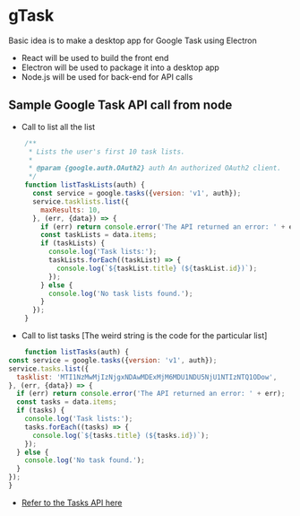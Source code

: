 # gTask
Basic idea is to make a desktop app for Google Task using Electron
  * React will be used to build the front end
  * Electron will be used to package it into a desktop app
  * Node.js will be used for back-end for API calls
## Sample Google Task API call from node
  * Call to list all the list
  ```javascript
      /**
       * Lists the user's first 10 task lists.
       *
       * @param {google.auth.OAuth2} auth An authorized OAuth2 client.
       */
      function listTaskLists(auth) {
        const service = google.tasks({version: 'v1', auth});
        service.tasklists.list({
          maxResults: 10,
        }, (err, {data}) => {
          if (err) return console.error('The API returned an error: ' + err);
          const taskLists = data.items;
          if (taskLists) {
            console.log('Task lists:');
            taskLists.forEach((taskList) => {
              console.log(`${taskList.title} (${taskList.id})`);
            });
          } else {
            console.log('No task lists found.');
          }
        });
      }
  ```
  * Call to list tasks [The weird string is the code for the particular list]
  ```javascript
      function listTasks(auth) {
  const service = google.tasks({version: 'v1', auth});
  service.tasks.list({
    tasklist: 'MTI1NzMwMjIzNjgxNDAwMDExMjM6MDU1NDU5NjU1NTIzNTQ1ODow',
  }, (err, {data}) => {
    if (err) return console.error('The API returned an error: ' + err);
    const tasks = data.items;
    if (tasks) {
      console.log('Task lists:');
      tasks.forEach((tasks) => {
        console.log(`${tasks.title} (${tasks.id})`);
      });
    } else {
      console.log('No task found.');
    }
  });
}
  ```
  
  * [Refer to the Tasks API here](https://developers.google.com/tasks/v1/reference/tasklists/list)
